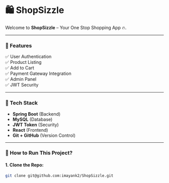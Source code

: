 # 🛍️ ShopSizzle

Welcome to **ShopSizzle** – Your One Stop Shopping App 🔥.

---

### 🔑 Features
✅ User Authentication  
✅ Product Listing  
✅ Add to Cart  
✅ Payment Gateway Integration  
✅ Admin Panel  
✅ JWT Security  

---

### 📌 Tech Stack
- **Spring Boot** (Backend)
- **MySQL** (Database)
- **JWT Token** (Security)
- **React** (Frontend)
- **Git + GitHub** (Version Control)

---

### 📌 How to Run This Project?
#### 1. Clone the Repo:
```bash
git clone git@github.com:imayank2/ShopSizzle.git
